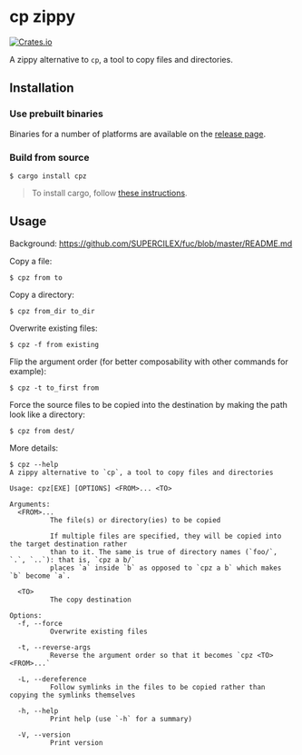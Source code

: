 # cp zippy

[![Crates.io](https://img.shields.io/crates/v/cpz)](https://crates.io/crates/cpz)

A zippy alternative to `cp`, a tool to copy files and directories.

## Installation

### Use prebuilt binaries

Binaries for a number of platforms are available on the
[release page](https://github.com/SUPERCILEX/fuc/releases/latest).

### Build from source

```console,ignore
$ cargo install cpz
```

> To install cargo, follow
> [these instructions](https://doc.rust-lang.org/cargo/getting-started/installation.html).

## Usage

Background: https://github.com/SUPERCILEX/fuc/blob/master/README.md

Copy a file:

```console
$ cpz from to
```

Copy a directory:

```console
$ cpz from_dir to_dir
```

Overwrite existing files:

```console
$ cpz -f from existing
```

Flip the argument order (for better composability with other commands for example):

```console
$ cpz -t to_first from
```

Force the source files to be copied into the destination by making the path look like a directory:

```console,ignore
$ cpz from dest/
```

More details:

```console
$ cpz --help
A zippy alternative to `cp`, a tool to copy files and directories

Usage: cpz[EXE] [OPTIONS] <FROM>... <TO>

Arguments:
  <FROM>...
          The file(s) or directory(ies) to be copied
          
          If multiple files are specified, they will be copied into the target destination rather
          than to it. The same is true of directory names (`foo/`, `.`, `..`): that is, `cpz a b/`
          places `a` inside `b` as opposed to `cpz a b` which makes `b` become `a`.

  <TO>
          The copy destination

Options:
  -f, --force
          Overwrite existing files

  -t, --reverse-args
          Reverse the argument order so that it becomes `cpz <TO> <FROM>...`

  -L, --dereference
          Follow symlinks in the files to be copied rather than copying the symlinks themselves

  -h, --help
          Print help (use `-h` for a summary)

  -V, --version
          Print version

```
